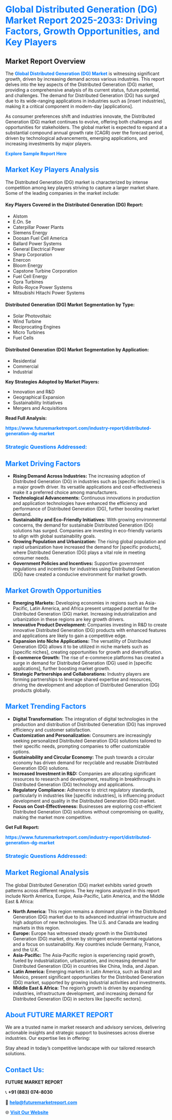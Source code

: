 <h1 style="color: #007BFF;">Global Distributed Generation (DG) Market Report 2025-2033: Driving Factors, Growth Opportunities, and Key Players</h1>

<section id="overview">
<h2>Market Report Overview</h2>
<p>The <a href="https://www.futuremarketreport.com/industry-report/distributed-generation-dg-market" style="color: #007BFF; text-decoration: none;"><strong>Global Distributed Generation (DG) Market</strong></a> is witnessing significant growth, driven by increasing demand across various industries. This report delves into the key aspects of the Distributed Generation (DG) market, providing a comprehensive analysis of its current status, future potential, and challenges. The demand for Distributed Generation (DG) has surged due to its wide-ranging applications in industries such as [insert industries], making it a critical component in modern-day [applications].</p>
<p>As consumer preferences shift and industries innovate, the Distributed Generation (DG) market continues to evolve, offering both challenges and opportunities for stakeholders. The global market is expected to expand at a substantial compound annual growth rate (CAGR) over the forecast period, driven by technological advancements, emerging applications, and increasing investments by major players.</p>
</section>

<section id="overview">
<p><a href="https://www.futuremarketreport.com/request-sample/reportId=62854" style="color: #007BFF; text-decoration: none;"><strong>Explore Sample Report Here</strong></a></p>
</section>

<section id="key-players">
<h2 style="color: #007BFF;">Market Key Players Analysis</h2>
<p>The Distributed Generation (DG) market is characterized by intense competition among key players striving to capture a larger market share. Some of the leading companies in the market include:</p>
<h4>Key Players Covered in the Distributed Generation (DG) Report:</h4>
<ul><li>Alstom</li><li>E.On. Se</li><li>Caterpillar Power Plants</li><li>Siemens Energy</li><li>Doosan Fuel Cell America</li><li>Ballard Power Systems</li><li>General Electrical Power</li><li>Sharp Corporation</li><li>Enercon</li><li>Bloom Energy</li><li>Capstone Turbine Corporation</li><li>Fuel Cell Energy</li><li>Opra Turbines</li><li>Rolls-Royce Power Systems</li><li>Mitsubishi Hitachi Power Systems</li></ul>
<h4>Distributed Generation (DG) Market Segmentation by Type:</h4>
<ul><li>Solar Photovoltaic</li><li>Wind Turbine</li><li>Reciprocating Engines</li><li>Micro Turbines</li><li>Fuel Cells</li></ul>

<h4>Distributed Generation (DG) Market Segmentation by Application:</h4>
<ul><li>Residential</li><li>Commercial</li><li>Industrial</li></ul>
<p><strong>Key Strategies Adopted by Market Players:</strong></p>
<ul>
<li>Innovation and R&D</li>
<li>Geographical Expansion</li>
<li>Sustainability Initiatives</li>
<li>Mergers and Acquisitions</li>
</ul>
</section>

<section>
<p><strong>Read Full Analysis: </strong></p><a href="https://www.futuremarketreport.com/industry-report/distributed-generation-dg-market" style="color: #007BFF; text-decoration: none;"><strong>https://www.futuremarketreport.com/industry-report/distributed-generation-dg-market</strong></a>
<h3 style="color: #007BFF;">Strategic Questions Addressed:</h3>
</section>

<section id="driving-factors">
<h2 style="color: #007BFF;">Market Driving Factors</h2>
<ul>
<li><strong>Rising Demand Across Industries:</strong> The increasing adoption of Distributed Generation (DG) in industries such as [specific industries] is a major growth driver. Its versatile applications and cost-effectiveness make it a preferred choice among manufacturers.</li>
<li><strong>Technological Advancements:</strong> Continuous innovations in production and application technologies have enhanced the efficiency and performance of Distributed Generation (DG), further boosting market demand.</li>
<li><strong>Sustainability and Eco-Friendly Initiatives:</strong> With growing environmental concerns, the demand for sustainable Distributed Generation (DG) solutions has surged. Companies are investing in eco-friendly variants to align with global sustainability goals.</li>
<li><strong>Growing Population and Urbanization:</strong> The rising global population and rapid urbanization have increased the demand for [specific products], where Distributed Generation (DG) plays a vital role in meeting consumer needs.</li>
<li><strong>Government Policies and Incentives:</strong> Supportive government regulations and incentives for industries using Distributed Generation (DG) have created a conducive environment for market growth.</li>
</ul>
</section>

<section id="growth-opportunities">
<h2 style="color: #007BFF;">Market Growth Opportunities</h2>
<ul>
<li><strong>Emerging Markets:</strong> Developing economies in regions such as Asia-Pacific, Latin America, and Africa present untapped potential for the Distributed Generation (DG) market. Increasing industrialization and urbanization in these regions are key growth drivers.</li>
<li><strong>Innovative Product Development:</strong> Companies investing in R&D to create innovative Distributed Generation (DG) products with enhanced features and applications are likely to gain a competitive edge.</li>
<li><strong>Expansion into Niche Applications:</strong> The versatility of Distributed Generation (DG) allows it to be utilized in niche markets such as [specific niches], creating opportunities for growth and diversification.</li>
<li><strong>E-commerce Growth:</strong> The rise of e-commerce platforms has created a surge in demand for Distributed Generation (DG) used in [specific applications], further boosting market growth.</li>
<li><strong>Strategic Partnerships and Collaborations:</strong> Industry players are forming partnerships to leverage shared expertise and resources, driving the development and adoption of Distributed Generation (DG) products globally.</li>
</ul>
</section>

<section id="trending-factors">
<h2 style="color: #007BFF;">Market Trending Factors</h2>
<ul>
<li><strong>Digital Transformation:</strong> The integration of digital technologies in the production and distribution of Distributed Generation (DG) has improved efficiency and customer satisfaction.</li>
<li><strong>Customization and Personalization:</strong> Consumers are increasingly seeking personalized Distributed Generation (DG) solutions tailored to their specific needs, prompting companies to offer customizable options.</li>
<li><strong>Sustainability and Circular Economy:</strong> The push towards a circular economy has driven demand for recyclable and reusable Distributed Generation (DG) solutions.</li>
<li><strong>Increased Investment in R&D:</strong> Companies are allocating significant resources to research and development, resulting in breakthroughs in Distributed Generation (DG) technology and applications.</li>
<li><strong>Regulatory Compliance:</strong> Adherence to strict regulatory standards, particularly in industries like [specific industries], is influencing product development and quality in the Distributed Generation (DG) market.</li>
<li><strong>Focus on Cost-Effectiveness:</strong> Businesses are exploring cost-efficient Distributed Generation (DG) solutions without compromising on quality, making the market more competitive.</li>
</ul>
</section>

<section>
<p><strong>Get Full Report: </strong></p><a href="https://www.futuremarketreport.com/industry-report/distributed-generation-dg-market" style="color: #007BFF; text-decoration: none;"><strong>https://www.futuremarketreport.com/industry-report/distributed-generation-dg-market</strong></a>
<h3 style="color: #007BFF;">Strategic Questions Addressed:</h3>
</section>


<section id="regional-analysis">
<h2 style="color: #007BFF;">Market Regional Analysis</h2>
<p>The global Distributed Generation (DG) market exhibits varied growth patterns across different regions. The key regions analyzed in this report include North America, Europe, Asia-Pacific, Latin America, and the Middle East & Africa:</p>
<ul>
<li><strong>North America:</strong> This region remains a dominant player in the Distributed Generation (DG) market due to its advanced industrial infrastructure and high adoption of new technologies. The U.S. and Canada are leading markets in this region.</li>
<li><strong>Europe:</strong> Europe has witnessed steady growth in the Distributed Generation (DG) market, driven by stringent environmental regulations and a focus on sustainability. Key countries include Germany, France, and the U.K.</li>
<li><strong>Asia-Pacific:</strong> The Asia-Pacific region is experiencing rapid growth, fueled by industrialization, urbanization, and increasing demand for Distributed Generation (DG) in countries like China, India, and Japan.</li>
<li><strong>Latin America:</strong> Emerging markets in Latin America, such as Brazil and Mexico, present significant opportunities for the Distributed Generation (DG) market, supported by growing industrial activities and investments.</li>
<li><strong>Middle East & Africa:</strong> The region’s growth is driven by expanding industries, infrastructure development, and increasing demand for Distributed Generation (DG) in sectors like [specific sectors].</li>
</ul>
</section>

<footer>
<h2 style="color: #007BFF;">About FUTURE MARKET REPORT</h2>
<p>We are a trusted name in market research and advisory services, delivering actionable insights and strategic support to businesses across diverse industries. Our expertise lies in offering:</p>

<p>Stay ahead in today’s competitive landscape with our tailored research solutions.</p>

<h2 style="color: #007BFF;">Contact Us:</h2>
<p><strong>FUTURE MARKET REPORT</strong></p>
<p>📞 <strong>+91 (883) 074-8030</strong></p>
<p>📧 <strong><a href="mailto:help@futuremarketreport.com" style="color: #007BFF;">help@futuremarketreport.com</a></strong></p>
<p>🌐 <strong><a href="https://www.futuremarketreport.com/" style="color: #007BFF;">Visit Our Website</a></strong></p>
</footer>